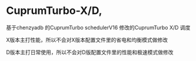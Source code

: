 # CuprumTurbo-X/D,
基于chenzyadb 的CuprumTurbo schedulerV16 修改的CuprumTurbo X/D 调度

X版本主打性能，所以不会对X版本配置文件里的省电和均衡模式做修改

D版本主打日常使用，所以不会对D版配置文件里的性能和极速模式做修改
